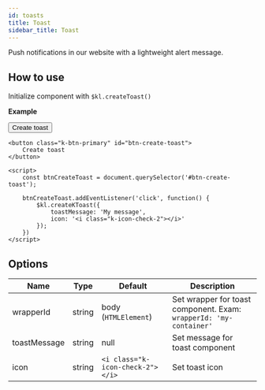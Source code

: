 ```yaml
---
id: toasts
title: Toast
sidebar_title: Toast
---
```


Push notifications in our website with a  lightweight alert message.

## How to use

Initialize component with `$kl.createToast()`

**Example**

<style>
    .fixedHeaderContainer {
        z-index: 120
    }
</style>

<div class="kukun-docs-example">
    <div id="container-toast">
    </div>
    <button class="k-btn-primary" id="btn-create-toast">
        Create toast
    </button>
</div>


<script>
const btnCreateToast = document.querySelector('#btn-create-toast');
document.getElementsByTagName('body')[0].insertAdjacentHTML('afterbegin', '<div class="kukun-docs-example" style="z-index: 400"><div id="custom-toast-wrapper"></div></div>');
btnCreateToast.addEventListener('click', function() {
    $kl.createKToast({
        wrapperId: 'custom-toast-wrapper',
        toastMessage: 'My message',
        icon: '<i class="k-icon-check-2"></i>'
    });      
})
</script>

```
<button class="k-btn-primary" id="btn-create-toast">
    Create toast
</button>
```

```
<script>
    const btnCreateToast = document.querySelector('#btn-create-toast');

    btnCreateToast.addEventListener('click', function() {
        $kl.createKToast({
            toastMessage: 'My message',
            icon: '<i class="k-icon-check-2"></i>'
        });      
    })
</script>
```

## Options

| Name            | Type   | Default | Description | 
|---------------- |--------|---------|-------------|
| wrapperId       | string | body (`HTMLElement`)  | Set wrapper for toast component. Exam: `wrapperId: 'my-container'`|
| toastMessage    | string | null  | Set message for toast component |
| icon            | string | `<i class="k-icon-check-2"></i>` | Set toast icon |